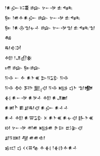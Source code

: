 <div class='block'>
<div class='line'>𒁹𒀭𒅎𒂟𒃮 𒈗 𒆳𒀸𒋩 𒉺𒈝</div>
<div class='line'>𒌉 𒁹𒌑𒅆𒀭𒅎 𒈗 𒆳𒀸𒋩 𒉺𒈝</div>
<div class='line'>𒌉 𒁹𒀭𒁲𒈠𒉡𒈦 𒈗 𒆳𒀸𒋩𒈠 𒉺𒈝𒈠</div>
<div class='line'>𒄀</div>
<div class='line'>𒊑𒄴𒋫</div>
<div class='line'>𒅇 𒁹𒂗𒌷𒆜</div>
<div class='line'>𒋬 𒈗 𒌉𒈗</div>
<div class='line'>𒀀𒈾 𒀸 𒅆 𒀭𒈨𒌍 𒆕𒀀𒁉 𒀀𒈾</div>
<div class='line'>𒀀𒈾 𒁵 𒁕𒈨𒅅𒋼 𒀀𒈾 𒂕 𒌓𒈨 𒈠𒆟</div>
<div class='line'>𒈬 𒀭𒀸𒋩 𒀭𒃻𒈦 𒅇 𒀭𒂗𒆤</div>
<div class='line'>𒀭𒅖𒋻 𒀾𒋗𒊑𒋼 𒀭𒅎 𒀭𒈦𒈦</div>
<div class='line'>𒀭𒈦 𒅇 𒀭𒐌𒁉 𒉽 𒀭𒈨𒌍 𒀭𒉡𒋼 𒃲𒈨𒌍</div>
<div class='line'>𒊭 𒆳𒀸𒋩 𒉣𒌑 𒂕𒌑 𒉿𒄿 𒆗𒉌𒋼</div>
<div class='line'>𒋗𒀀𒌅 𒆷 𒌑𒌑𒊕</div>
<div class='line'>𒌗𒀊 𒌓 𒌋𒌋𒐋𒆚 𒅆𒈬 𒁹𒈬𒊩𒅆𒀭𒈦</div>
</div>
